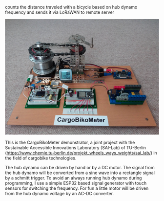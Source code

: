 counts the distance traveled with a bicycle based on hub dynamo frequency and sends it via LoRaWAN to remote server

![alt text](https://github.com/CargoBikoMeter/CargoBikoMeter-Hub/blob/master/CargoBikoMeter-Demonstrator-medium-size.jpg)

This is the CargoBikoMeter demonstrator, a joint project with the Sustainable Accessible Innovations Laboratory (SAI-Lab) of TU-Berlin (https://www.chemie.tu-berlin.de/projekt_wheels_ways_weights/sai_lab/) in the field of cargobike technologies. 

The hub dynamo can be driven by hand or by a DC motor. The signal from the hub dynamo will be converted from a sine wave into a rectangle signal by a schmitt trigger. To avoid an always running hub dynamo during programming, I use a simple ESP32 based signal generator with touch sensors for switching the frequency. For fun a little motor will be driven from the hub dynamo voltage by an AC-DC converter.
